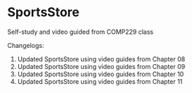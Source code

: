 # SportsStore
Self-study and video guided from COMP229 class

Changelogs:
1. Updated SportsStore using video guides from Chapter 08
2. Updated SportsStore using video guides from Chapter 09
3. Updated SportsStore using video guides from Chapter 10
4. Updated SportsStore using video guides from Chapter 11
